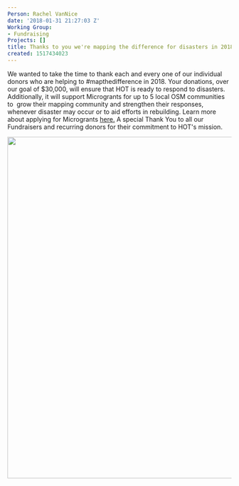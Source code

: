 ```yaml
---
Person: Rachel VanNice
date: '2018-01-31 21:27:03 Z'
Working Group:
- Fundraising
Projects: []
title: Thanks to you we're mapping the difference for disasters in 2018!
created: 1517434023
---
```

<p>We wanted to take the time to thank each and every one of our individual donors who are helping to #mapthedifference in 2018. Your donations, over our goal of $30,000, will ensure that HOT is ready to respond to disasters. Additionally, it will support Microgrants for up to 5 local OSM communities to&nbsp; grow their mapping community and strengthen their responses, whenever disaster may occur or to aid efforts in rebuilding. Learn more about applying for Microgrants <a href="https://www.hotosm.org/updates/2018-01-17_funds_for_community_led_projects_to_improve_resilience_to_disasters_and_crises" target="_blank">here.</a>&nbsp;A special Thank You to all our Fundraisers and recurring donors for their commitment to HOT's mission.&nbsp;</p><p><img src="/sites/default/files/wordcloud%20%281%29.jpg" alt="" width="1024" height="768"></p>
